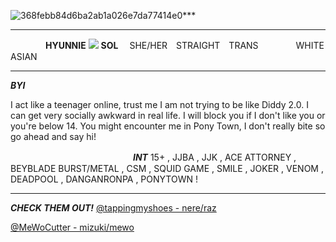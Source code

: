![368febb84d6ba2ab1a026e7da77414e0](https://github.com/user-attachments/assets/4faab3d0-c715-41b4-8fa8-a975d5f9d5cf)***
***
　　　　**HYUNNIE** ![](https://64.media.tumblr.com/ead0fac05cda906de67a04d2dade20be/e33b7f35097aa227-d9/s75x75_c1/6423efcc52a26354a901b782f6b4e4ea771e5f2a.pnj) **SOL**
　SHE/HER　STRAIGHT　TRANS
　　　　WHITE　ASIAN
    
***

***BYI***

I act like a teenager online, trust me I am not trying to be like Diddy 2.0. I can get very socially awkward in real life. I will block you if I don't like you or you're below 14. You might encounter me in Pony Town, I don't really bite so go ahead and say hi!

　　　　　　　　　　　　　　***INT***
15+ , JJBA , JJK , ACE ATTORNEY , BEYBLADE BURST/METAL , CSM , SQUID GAME 
, SMILE , JOKER , VENOM , DEADPOOL , DANGANRONPA , PONYTOWN !

***

***CHECK THEM OUT!***
[@tappingmyshoes - nere/raz](https://rentry.co/nereherrman)

[@MeWoCutter - mizuki/mewo](https://linktr.ee/MeWoC)
